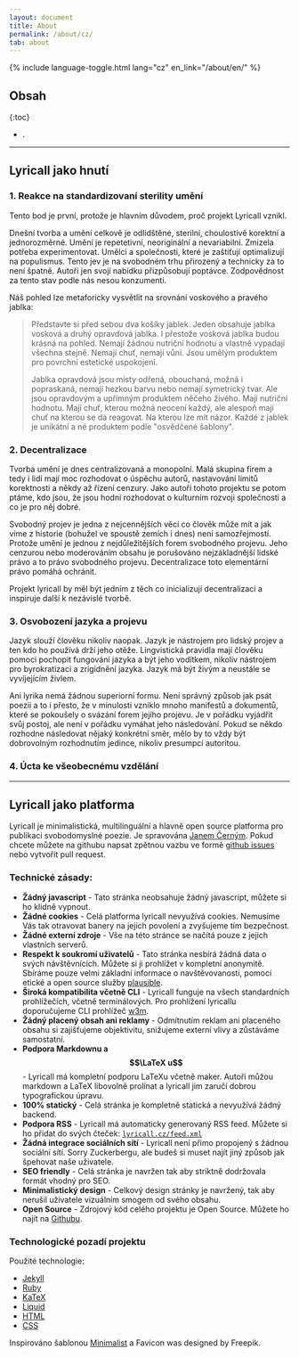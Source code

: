 ```yaml
---
layout: document
title: About
permalink: /about/cz/
tab: about
---
```


{% include language-toggle.html lang="cz" en_link="/about/en/" %}

<h2 class="no_toc">Obsah</h2>

{:toc}
- .

---

## Lyricall jako hnutí

### 1. Reakce na standardizovaní sterility umění
Tento bod je první, protože je hlavním důvodem, proč projekt Lyricall vznikl.

Dnešní tvorba a umění celkově je odlidštěné, sterilní, choulostivě korektní a jednorozměrné.
Umění je repetetivní, neoriginální a nevariabilní. Zmizela potřeba experimentovat.
Umělci a společnosti, které je zaštiťují optimalizují na populismus.
Tento jev je na svobodném trhu přirozený a technicky za to není špatně. Autoři jen
svojí nabídku přizpůsobují poptávce. Zodpovědnost za tento stav podle nás nesou
konzumenti.

Náš pohled lze metaforicky vysvětlit na srovnání voskového a pravého jablka:  

> Představte si před sebou dva košíky jablek. Jeden obsahuje jablka vosková a druhý 
> opravdová jablka. I přestože vosková jablka budou krásná na pohled. 
> Nemají žádnou nutriční hodnotu a vlastně vypadají všechna stejně. Nemají chuť, nemají
> vůni. Jsou umělým produktem pro povrchní estetické uspokojení.
>
> Jablka opravdová jsou místy odřená, obouchaná, možná i popraskaná, nemají hezkou barvu
> nebo nemají symetrický tvar. Ale jsou opravdovým a upřímným produktem něčeho živého.
> Mají nutriční hodnotu. Mají chuť, kterou možná neocení každý, ale alespoň mají chuť 
> na kterou se dá reagovat. Na kterou lze mít názor. Každé z jablek je unikátní a né 
> produktem podle "osvědčené šablony".

### 2. Decentralizace
Tvorba umění je dnes centralizovaná a monopolní. Malá skupina firem a tedy i lidí mají
moc rozhodovat o úspěchu autorů, nastavování limitů korektnosti a někdy až řízení
cenzury. Jako autoři tohoto projektu se potom ptáme, kdo jsou, že jsou hodni rozhodovat 
o kulturním rozvoji společnosti a co je pro něj dobré.

Svobodný projev je jedna z nejcennějších věcí co člověk může mít a jak víme z historie
(bohužel ve spoustě zemích i dnes) není samozřejmostí.
Protože umění je jednou z nejdůležitějších forem svobodného projevu. Jeho cenzurou nebo
moderováním obsahu je porušováno nejzákladnější lidské právo a to právo svobodného 
projevu. Decentralizace toto elementární právo pomáhá ochránit.

Projekt lyricall by měl být jedním z těch co inicializují decentralizaci a inspiruje
další k nezávislé tvorbě. 

### 3. Osvobození jazyka a projevu
Jazyk slouží člověku nikoliv naopak. Jazyk je nástrojem pro lidský projev a ten kdo ho
používá drží jeho otěže. Lingvistická pravidla mají člověku pomoci pochopit fungování
jazyka a být jeho vodítkem, nikoliv nástrojem pro byrokratizaci a zrigidnění jazyka.
Jazyk má být živým a neustále se vyvíjejícím živlem.

Ani lyrika nemá žádnou superiorní formu. Není správný způsob jak psát poezii a to i 
přesto, že v minulosti vzniklo mnoho manifestů a dokumentů, které se pokoušely o svázání
forem jejího projevu. Je v pořádku vyjádřit svůj postoj, ale není v pořádku vymáhat jeho 
následování. Pokud se někdo rozhodne následovat nějaký konkrétní směr, mělo by to vždy
být dobrovolným rozhodnutím jedince, nikoliv presumpcí autoritou.

### 4. Úcta ke všeobecnému vzdělání



---

## Lyricall jako platforma
Lyricall je minimalistická, multilinguální a hlavně open source platforma pro publikaci
svobodomyslné poezie. Je spravována [Janem Černým](https://blackblog.cz/). Pokud chcete
můžete na githubu napsat zpětnou vazbu ve formě 
[github issues](https://github.com/yagarea/lyricall/issues) nebo vytvořit pull request.

### Technické zásady:
- **Žádný javascript** - Tato stránka neobsahuje žádný javascript, můžete si ho klidně
vypnout.
- **Žádné cookies** - Celá platforma lyricall nevyužívá cookies. Nemusíme Vás tak 
otravovat banery na jejich povolení a zvyšujeme tím bezpečnost.
- **Žádné externí zdroje** - Vše na této stránce se načítá pouze z jejich vlastních 
serverů.
- **Respekt k soukromí uživatelů** - Tato stránka nesbírá žádná data o svých 
návštěvnících. Můžete si ji prohlížet v kompletní anonymitě. Sbíráme pouze velmi 
základní informace o navštěvovanosti, pomocí etické a open source služby 
[plausible](https://plausible.io/).
- **Široká kompatibilita včetně CLI** - Lyricall funguje na všech standardních 
prohlížečích, včetně terminálových. Pro prohlížení lyricallu doporučujeme CLI prohlížeč 
[w3m](http://w3m.sourceforge.net/).
- **Žádný placený obsah ani reklamy** - Odmítnutím reklam ani placeného obsahu si 
zajišťujeme objektivitu, snižujeme externí vlivy a zůstáváme samostatní.
- **Podpora Markdownu a $$\LaTeX u$$** - Lyricall má kompletní podporu LaTeXu včetně 
maker. Autoři můžou markdown a LaTeX libovolně prolínat a lyricall jim zaručí dobrou 
typografickou úpravu.
- **100% statický** - Celá stránka je kompletně statická a nevyužívá žádný backend.
- **Podpora RSS** - Lyricall má automaticky generovaný RSS feed. Můžete si ho přidat 
do svých čteček: [`lyricall.cz/feed.xml`](https://lyricall.cz/feed.xml)
- **Žádná integrace sociálních sítí** - Lyricall není přimo propojený s žádnou 
sociální sítí. Sorry Zuckerbergu, ale budeš si muset najít jiný způsob jak špehovat 
naše uživatele.
- **SEO friendly** - Celá stránka je navržen tak aby striktně dodržovala formát vhodný 
pro SEO.
- **Minimalistický design** - Celkový design stránky je navržený, tak aby nerušil 
uživatele vizuálním smogem od svého obsahu.
- **Open Source** - Zdrojový kód celého projektu je Open Source. Můžete ho najít na 
[Githubu](https://github.com/yagarea/lyricall).

### Technologické pozadí projektu

Použité technologie:
- [Jekyll](https://jekyllrb.com/)
- [Ruby](https://www.ruby-lang.org/en/)
- [KaTeX](https://katex.org/)
- [Liquid](https://shopify.github.io/liquid/)
- [HTML](https://en.wikipedia.org/wiki/HTML)
- [CSS](https://en.wikipedia.org/wiki/CSS)

Inspirováno šablonou [Minimalist](https://github.com/Trybnetic/minimalist/) a Favicon 
was designed by Freepik.

